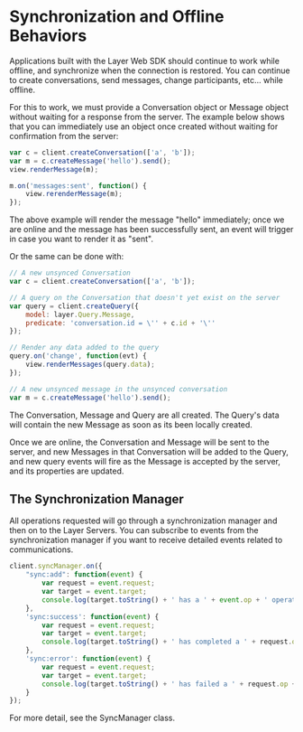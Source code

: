 # Synchronization and Offline Behaviors

Applications built with the Layer Web SDK should continue to work while offline, and synchronize when the connection is restored.  You can continue to create conversations, send messages, change participants, etc... while offline.

For this to work, we must provide a Conversation object or Message object without waiting for a response from the server.  The example below shows that you can immediately use an object once created without waiting for confirmation from the server:

```javascript
var c = client.createConversation(['a', 'b']);
var m = c.createMessage('hello').send();
view.renderMessage(m);

m.on('messages:sent', function() {
    view.rerenderMessage(m);
});
```

The above example will render the message "hello" immediately; once we are online and the message has been successfully sent, an event will trigger in case you want to render it as "sent".

Or the same can be done with:

```javascript
// A new unsynced Conversation
var c = client.createConversation(['a', 'b']);

// A query on the Conversation that doesn't yet exist on the server
var query = client.createQuery({
    model: layer.Query.Message,
    predicate: 'conversation.id = \'' + c.id + '\''
});

// Render any data added to the query
query.on('change', function(evt) {
    view.renderMessages(query.data);
});

// A new unsynced message in the unsynced conversation
var m = c.createMessage('hello').send();

```
The Conversation, Message and Query are all created. The Query's data will contain the new Message as soon as its been locally created.

Once we are online, the Conversation and Message will be sent to the server, and new Messages in that Conversation will be added to the Query, and new query events will fire as the Message is accepted by the server, and its properties are updated.

## The Synchronization Manager

All operations requested will go through a synchronization manager and then on to the Layer Servers.  You can subscribe to events from the synchronization manager if you want to receive detailed events related to communications.

```javascript
client.syncManager.on({
    "sync:add": function(event) {
        var request = event.request;
        var target = event.target;
        console.log(target.toString() + ' has a ' + event.op + ' operation added to the sync queue');
    },
    'sync:success': function(event) {
        var request = event.request;
        var target = event.target;
        console.log(target.toString() + ' has completed a ' + request.op + ' operation');
    },
    'sync:error': function(event) {
        var request = event.request;
        var target = event.target;
        console.log(target.toString() + ' has failed a ' + request.op + ' operation');
    }
});
```

For more detail, see the SyncManager class.

